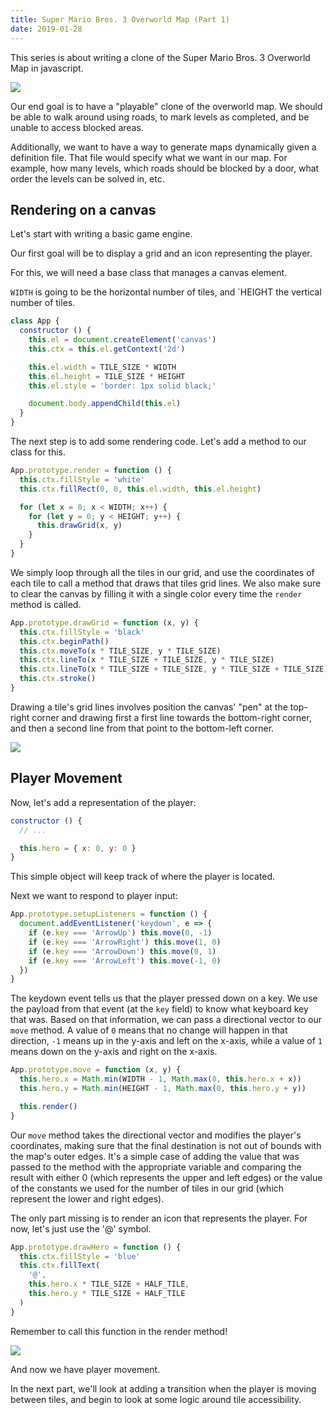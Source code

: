 ```yaml
---
title: Super Mario Bros. 3 Overworld Map (Part 1)
date: 2019-01-28
---
```


This series is about writing a clone of the Super Mario Bros. 3 
Overworld Map in javascript.

![](smb3_screenshot.png)

Our end goal is to have a "playable" clone of the overworld map.
We should be able to walk around using roads, to mark levels as completed, 
and be unable to access blocked areas.

Additionally, we want to have a way to generate maps dynamically given
a definition file. That file would specify what we want in our map.
For example, how many levels, which roads should be blocked by a door,
what order the levels can be solved in, etc.

## Rendering on a canvas

Let's start with writing a basic game engine.

Our first goal will be to display a grid and an icon representing the player.

For this, we will need a base class that manages a canvas element.

`WIDTH` is going to be the horizontal number of tiles, and `HEIGHT the 
vertical number of tiles.

```js
class App {
  constructor () {
    this.el = document.createElement('canvas')
    this.ctx = this.el.getContext('2d')

    this.el.width = TILE_SIZE * WIDTH
    this.el.height = TILE_SIZE * HEIGHT
    this.el.style = 'border: 1px solid black;'

    document.body.appendChild(this.el)
  }
}
```

The next step is to add some rendering code. Let's add a method to our
class for this.

```js
App.prototype.render = function () {
  this.ctx.fillStyle = 'white'
  this.ctx.fillRect(0, 0, this.el.width, this.el.height)

  for (let x = 0; x < WIDTH; x++) {
    for (let y = 0; y < HEIGHT; y++) {
      this.drawGrid(x, y)
    }
  }
}
```

We simply loop through all the tiles in our grid, and use the coordinates 
of each tile to call a method that draws that tiles grid lines.
We also make sure to clear the canvas by filling it with a single color 
every time the `render` method is called.

```js
App.prototype.drawGrid = function (x, y) {
  this.ctx.fillStyle = 'black'
  this.ctx.beginPath()
  this.ctx.moveTo(x * TILE_SIZE, y * TILE_SIZE)
  this.ctx.lineTo(x * TILE_SIZE + TILE_SIZE, y * TILE_SIZE)
  this.ctx.lineTo(x * TILE_SIZE + TILE_SIZE, y * TILE_SIZE + TILE_SIZE)
  this.ctx.stroke()
}
```

Drawing a tile's grid lines involves position the canvas' "pen" at the 
top-right corner and drawing first a first line towards the bottom-right 
corner, and then a second line from that point to the bottom-left corner.

![](smb3_draw-grid.gif)

## Player Movement

Now, let's add a representation of the player:

```js
constructor () {
  // ...

  this.hero = { x: 0, y: 0 }
}
```

This simple object will keep track of where the player is located.

Next we want to respond to player input:

```js
App.prototype.setupListeners = function () {
  document.addEventListener('keydown', e => {
    if (e.key === 'ArrowUp') this.move(0, -1)
    if (e.key === 'ArrowRight') this.move(1, 0)
    if (e.key === 'ArrowDown') this.move(0, 1)
    if (e.key === 'ArrowLeft') this.move(-1, 0)
  })
}
```

The keydown event tells us that the player pressed down on a key.
We use the payload from that event (at the `key` field) to know what
keyboard key that was. Based on that information, we can pass a 
directional vector to our `move` method. A value of `0` means that 
no change will happen in that direction, `-1` means up in the y-axis and 
left on the x-axis, while a value of `1` means down on the y-axis and 
right on the x-axis.

```js
App.prototype.move = function (x, y) {
  this.hero.x = Math.min(WIDTH - 1, Math.max(0, this.hero.x + x))
  this.hero.y = Math.min(HEIGHT - 1, Math.max(0, this.hero.y + y))

  this.render()
}
```

Our `move` method takes the directional vector and modifies the player's 
coordinates, making sure that the final destination is not out of bounds 
with the map's outer edges. It's a simple case of adding the value that 
was passed to the method with the appropriate variable and comparing the 
result with either 0 (which represents the upper and left edges) or 
the value of the constants we used for the number of tiles in our grid 
(which represent the lower and right edges).

The only part missing is to render an icon that represents the player.
For now, let's just use the '@' symbol.

```js
App.prototype.drawHero = function () {
  this.ctx.fillStyle = 'blue'
  this.ctx.fillText(
    '@',
    this.hero.x * TILE_SIZE + HALF_TILE,
    this.hero.y * TILE_SIZE + HALF_TILE
  )
}
```
Remember to call this function in the render method!

![](smb3_movement.gif)

And now we have player movement.

In the next part, we'll look at adding a transition when the player 
is moving between tiles, and begin to look at some logic around tile 
accessibility.


